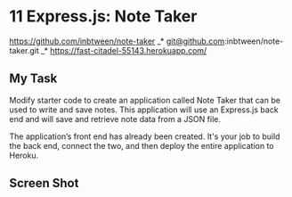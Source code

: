 # 11 Express.js: Note Taker

https://github.com/inbtween/note-taker _\*
git@github.com:inbtween/note-taker.git _\*
https://fast-citadel-55143.herokuapp.com/

## My Task

Modify starter code to create an application called Note Taker that can be used to write and save notes. This application will use an Express.js back end and will save and retrieve note data from a JSON file.

The application’s front end has already been created. It's your job to build the back end, connect the two, and then deploy the entire application to Heroku.

## Screen Shot
